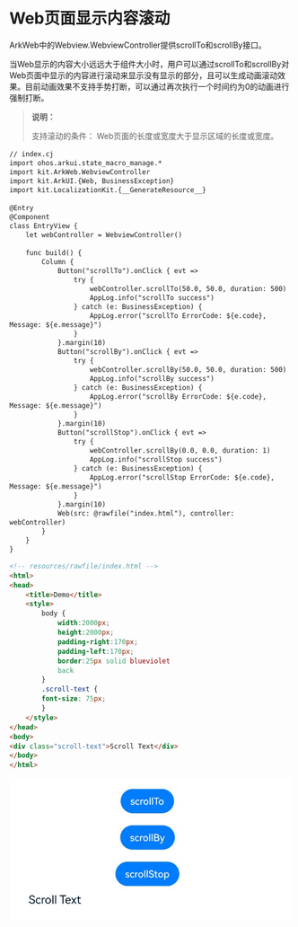 # Web页面显示内容滚动

ArkWeb中的Webview.WebviewController提供scrollTo和scrollBy接口。

当Web显示的内容大小远远大于组件大小时，用户可以通过scrollTo和scrollBy对Web页面中显示的内容进行滚动来显示没有显示的部分，且可以生成动画滚动效果。目前动画效果不支持手势打断，可以通过再次执行一个时间约为0的动画进行强制打断。

> **说明：**
>
> 支持滚动的条件： Web页面的长度或宽度大于显示区域的长度或宽度。

<!-- compile -->

```cangjie
// index.cj
import ohos.arkui.state_macro_manage.*
import kit.ArkWeb.WebviewController
import kit.ArkUI.{Web, BusinessException}
import kit.LocalizationKit.{__GenerateResource__}

@Entry
@Component
class EntryView {
    let webController = WebviewController()

    func build() {
        Column {
            Button("scrollTo").onClick { evt =>
                try {
                    webController.scrollTo(50.0, 50.0, duration: 500)
                    AppLog.info("scrollTo success")
                } catch (e: BusinessException) {
                    AppLog.error("scrollTo ErrorCode: ${e.code},  Message: ${e.message}")
                }
            }.margin(10)
            Button("scrollBy").onClick { evt =>
                try {
                    webController.scrollBy(50.0, 50.0, duration: 500)
                    AppLog.info("scrollBy success")
                } catch (e: BusinessException) {
                    AppLog.error("scrollBy ErrorCode: ${e.code},  Message: ${e.message}")
                }
            }.margin(10)
            Button("scrollStop").onClick { evt =>
                try {
                    webController.scrollBy(0.0, 0.0, duration: 1)
                    AppLog.info("scrollStop success")
                } catch (e: BusinessException) {
                    AppLog.error("scrollStop ErrorCode: ${e.code},  Message: ${e.message}")
                }
            }.margin(10)
            Web(src: @rawfile("index.html"), controller: webController)
        }
    }
}
```

```html
<!-- resources/rawfile/index.html -->
<html>
<head>
    <title>Demo</title>
    <style>
        body {
            width:2000px;
            height:2000px;
            padding-right:170px;
            padding-left:170px;
            border:25px solid blueviolet
            back
        }
        .scroll-text {
        font-size: 75px;
        }
    </style>
</head>
<body>
<div class="scroll-text">Scroll Text</div>
</body>
</html>
```

![web-content-scrolling](figures/web-content-scrolling.gif)
